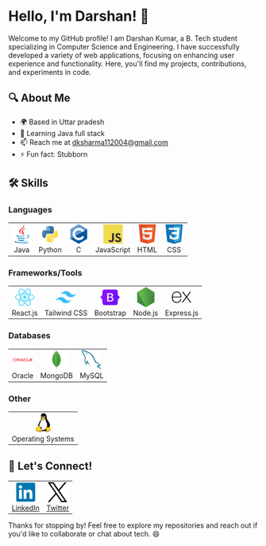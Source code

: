 
# Hello, I'm Darshan! 👋

Welcome to my GitHub profile! I am Darshan Kumar, a B. Tech student specializing in Computer Science and Engineering. I have successfully developed a variety of web applications, focusing on enhancing user experience and functionality. Here, you'll find my projects, contributions, and experiments in code.

## 🔍 About Me
- 🌍 Based in Uttar pradesh
- 🌱 Learning Java full stack
- 📫 Reach me at dksharma112004@gmail.com
- ⚡ Fun fact: Stubborn

## 🛠️ Skills
### Languages
<table>
  <tr>
    <td align="center">
      <img src="https://raw.githubusercontent.com/devicons/devicon/master/icons/java/java-original.svg" alt="Java" width="40" height="40"/><br>Java
    </td>
    <td align="center">
      <img src="https://raw.githubusercontent.com/devicons/devicon/master/icons/python/python-original.svg" alt="Python" width="40" height="40"/><br>Python
    </td>
    <td align="center">
      <img src="https://raw.githubusercontent.com/devicons/devicon/master/icons/c/c-original.svg" alt="C" width="40" height="40"/><br>C
    </td>
    <td align="center">
      <img src="https://raw.githubusercontent.com/devicons/devicon/master/icons/javascript/javascript-original.svg" alt="JavaScript" width="40" height="40"/><br>JavaScript
    </td>
    <td align="center">
      <img src="https://raw.githubusercontent.com/devicons/devicon/master/icons/html5/html5-original.svg" alt="HTML" width="40" height="40"/><br>HTML
    </td>
    <td align="center">
      <img src="https://raw.githubusercontent.com/devicons/devicon/master/icons/css3/css3-original.svg" alt="CSS" width="40" height="40"/><br>CSS
    </td>
  </tr>
</table>

### Frameworks/Tools
<table>
  <tr>
    <td align="center">
      <img src="https://raw.githubusercontent.com/devicons/devicon/master/icons/react/react-original.svg" alt="React" width="40" height="40"/><br>React.js
    </td>
    <td align="center">
      <img src="https://raw.githubusercontent.com/devicons/devicon/master/icons/tailwindcss/tailwindcss-original.svg" alt="Tailwind CSS" width="40" height="40"/><br>Tailwind CSS
    </td>
    <td align="center">
      <img src="https://raw.githubusercontent.com/devicons/devicon/master/icons/bootstrap/bootstrap-original.svg" alt="Bootstrap" width="40" height="40"/><br>Bootstrap
    </td>
    <td align="center">
      <img src="https://raw.githubusercontent.com/devicons/devicon/master/icons/nodejs/nodejs-original.svg" alt="Node.js" width="40" height="40"/><br>Node.js
    </td>
    <td align="center">
      <img src="https://raw.githubusercontent.com/devicons/devicon/master/icons/express/express-original.svg" alt="Express.js" width="40" height="40"/><br>Express.js
    </td>
  </tr>
</table>

### Databases
<table>
  <tr>
    <td align="center">
      <img src="https://raw.githubusercontent.com/devicons/devicon/master/icons/oracle/oracle-original.svg" alt="Oracle" width="40" height="40"/><br>Oracle
    </td>
    <td align="center">
      <img src="https://raw.githubusercontent.com/devicons/devicon/master/icons/mongodb/mongodb-original.svg" alt="MongoDB" width="40" height="40"/><br>MongoDB
    </td>
    <td align="center">
      <img src="https://raw.githubusercontent.com/devicons/devicon/master/icons/mysql/mysql-original.svg" alt="MySQL" width="40" height="40"/><br>MySQL
    </td>
  </tr>
</table>

### Other
<table>
  <tr>
    <td align="center">
      <img src="https://raw.githubusercontent.com/devicons/devicon/master/icons/linux/linux-original.svg" alt="Operating Systems" width="40" height="40"/><br>Operating Systems
    </td>
  </tr>
</table>

## 🤝 Let's Connect!
<table style="border: none; border-collapse: collapse;">
  <tr style="border: none;">
    <td align="center" style="border: none;">
      <a href="https://www.linkedin.com/in/darshan-kumar-5a1bb1301/"><img src="https://raw.githubusercontent.com/devicons/devicon/master/icons/linkedin/linkedin-original.svg" alt="LinkedIn" width="40" height="40"/><br>LinkedIn</a>
    </td>
    <td align="center" style="border: none;">
      <a href="https://x.com/Darshan51014"><img src="https://raw.githubusercontent.com/devicons/devicon/master/icons/twitter/twitter-original.svg" alt="Twitter" width="40" height="40"/><br>Twitter</a>
    </td>
  </tr>
</table>

Thanks for stopping by! Feel free to explore my repositories and reach out if you'd like to collaborate or chat about tech. 😄





